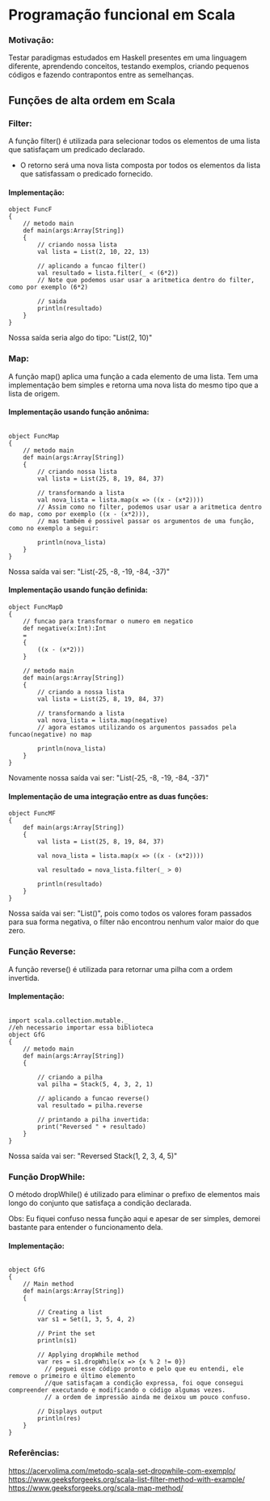 # Programação funcional em Scala

### Motivação: 
Testar paradigmas estudados em Haskell presentes em uma linguagem diferente, aprendendo conceitos, 
testando exemplos, criando pequenos códigos e fazendo contrapontos entre as semelhanças.

## Funções de alta ordem em Scala

### Filter:

A função filter() é utilizada para selecionar todos os elementos de uma lista que satisfaçam um predicado declarado.

* O retorno será uma nova lista composta por todos os elementos da lista que satisfassam o predicado fornecido.

#### Implementação:
```
object FuncF
{ 
    // metodo main
    def main(args:Array[String])
    {
        // criando nossa lista
        val lista = List(2, 10, 22, 13)
          
        // aplicando a funcao filter()
        val resultado = lista.filter(_ < (6*2)) 
        // Note que podemos usar usar a aritmetica dentro do filter, como por exemplo (6*2)
          
        // saida
        println(resultado)
    }
}
```

Nossa saída seria algo do tipo: "List(2, 10)"

### Map:

A função map() aplica uma função a cada elemento de uma lista. Tem uma implementação bem simples e retorna uma nova 
lista do mesmo tipo que a lista de origem.

#### Implementação usando função anônima:

```

object FuncMap
{     
    // metodo main
    def main(args:Array[String])
    {
        // criando nossa lista
        val lista = List(25, 8, 19, 84, 37)
  
        // transformando a lista
        val nova_lista = lista.map(x => ((x - (x*2))))
        // Assim como no filter, podemos usar usar a aritmetica dentro do map, como por exemplo ((x - (x*2))),
        // mas também é possivel passar os argumentos de uma função, como no exemplo a seguir:
        
        println(nova_lista)
    }
}
```
Nossa saída vai ser: "List(-25, -8, -19, -84, -37)"

#### Implementação usando função definida:

```
object FuncMapD
{
    // funcao para transformar o numero em negatico
    def negative(x:Int):Int
    =
    {
        ((x - (x*2)))
    }
  
    // metodo main
    def main(args:Array[String])
    {
        // criando a nossa lista
        val lista = List(25, 8, 19, 84, 37)
      
        // transformando a lista
        val nova_lista = lista.map(negative)
        // agora estamos utilizando os argumentos passados pela funcao(negative) no map
        
        println(nova_lista)
    }
}
```
Novamente nossa saída vai ser: "List(-25, -8, -19, -84, -37)"

#### Implementação de uma integração entre as duas funções:

```
object FuncMF
{     
    def main(args:Array[String])
    {
        val lista = List(25, 8, 19, 84, 37)

        val nova_lista = lista.map(x => ((x - (x*2))))
        
        val resultado = nova_lista.filter(_ > 0)

        println(resultado)
    }
}
```
Nossa saída vai ser: "List()", pois como todos os valores foram passados para sua forma negativa, o filter não encontrou 
nenhum valor maior do que zero.

### Função Reverse:

A função reverse() é utilizada para retornar uma pilha com a ordem invertida.

#### Implementação:

```

import scala.collection.mutable._
//eh necessario importar essa biblioteca
object GfG 
{ 
    // metodo main
    def main(args:Array[String]) 
    { 
      
        // criando a pilha
        val pilha = Stack(5, 4, 3, 2, 1) 

        // aplicando a funcao reverse()
        val resultado = pilha.reverse
          
        // printando a pilha invertida:
        print("Reversed " + resultado) 
    } 
} 
```

Nossa saída vai ser: "Reversed Stack(1, 2, 3, 4, 5)"

### Função DropWhile:

O método dropWhile() é utilizado para eliminar o prefixo de elementos mais longo do conjunto que satisfaça a condição declarada.

Obs: Eu fiquei confuso nessa função aqui e apesar de ser simples, demorei bastante para entender o funcionamento dela.

#### Implementação:

```

object GfG 
{ 
    // Main method 
    def main(args:Array[String]) 
    { 
      
        // Creating a list 
        var s1 = Set(1, 3, 5, 4, 2) 
          
        // Print the set
        println(s1)
          
        // Applying dropWhile method 
        var res = s1.dropWhile(x => {x % 2 != 0}) 
          // peguei esse código pronto e pelo que eu entendi, ele remove o primeiro e último elemento 
          //que satisfaçam a condição expressa, foi oque consegui compreender executando e modificando o código algumas vezes.
          // a ordem de impressão ainda me deixou um pouco confuso.
          
        // Displays output 
        println(res)  
    } 
}
```

### Referências:
https://acervolima.com/metodo-scala-set-dropwhile-com-exemplo/
https://www.geeksforgeeks.org/scala-list-filter-method-with-example/
https://www.geeksforgeeks.org/scala-map-method/






